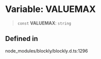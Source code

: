 # Variable: VALUEMAX

> `const` **VALUEMAX**: `string`

## Defined in

node_modules/blockly/blockly.d.ts:1296
